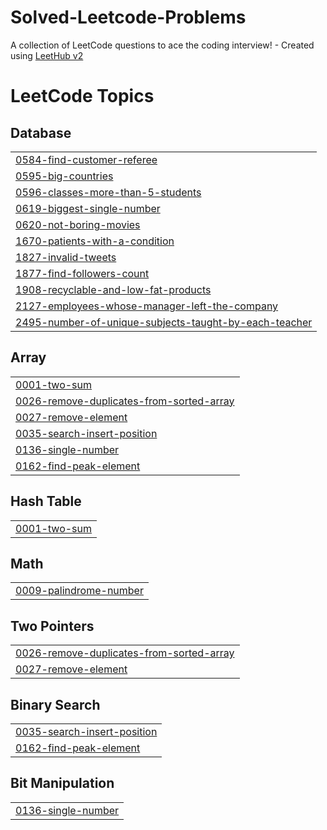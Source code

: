 # Solved-Leetcode-Problems
A collection of LeetCode questions to ace the coding interview! - Created using [LeetHub v2](https://github.com/arunbhardwaj/LeetHub-2.0)

<!---LeetCode Topics Start-->
# LeetCode Topics
## Database
|  |
| ------- |
| [0584-find-customer-referee](https://github.com/Swayam248/Solved-Leetcode-Problems/tree/master/0584-find-customer-referee) |
| [0595-big-countries](https://github.com/Swayam248/Solved-Leetcode-Problems/tree/master/0595-big-countries) |
| [0596-classes-more-than-5-students](https://github.com/Swayam248/Solved-Leetcode-Problems/tree/master/0596-classes-more-than-5-students) |
| [0619-biggest-single-number](https://github.com/Swayam248/Solved-Leetcode-Problems/tree/master/0619-biggest-single-number) |
| [0620-not-boring-movies](https://github.com/Swayam248/Solved-Leetcode-Problems/tree/master/0620-not-boring-movies) |
| [1670-patients-with-a-condition](https://github.com/Swayam248/Solved-Leetcode-Problems/tree/master/1670-patients-with-a-condition) |
| [1827-invalid-tweets](https://github.com/Swayam248/Solved-Leetcode-Problems/tree/master/1827-invalid-tweets) |
| [1877-find-followers-count](https://github.com/Swayam248/Solved-Leetcode-Problems/tree/master/1877-find-followers-count) |
| [1908-recyclable-and-low-fat-products](https://github.com/Swayam248/Solved-Leetcode-Problems/tree/master/1908-recyclable-and-low-fat-products) |
| [2127-employees-whose-manager-left-the-company](https://github.com/Swayam248/Solved-Leetcode-Problems/tree/master/2127-employees-whose-manager-left-the-company) |
| [2495-number-of-unique-subjects-taught-by-each-teacher](https://github.com/Swayam248/Solved-Leetcode-Problems/tree/master/2495-number-of-unique-subjects-taught-by-each-teacher) |
## Array
|  |
| ------- |
| [0001-two-sum](https://github.com/Swayam248/Solved-Leetcode-Problems/tree/master/0001-two-sum) |
| [0026-remove-duplicates-from-sorted-array](https://github.com/Swayam248/Solved-Leetcode-Problems/tree/master/0026-remove-duplicates-from-sorted-array) |
| [0027-remove-element](https://github.com/Swayam248/Solved-Leetcode-Problems/tree/master/0027-remove-element) |
| [0035-search-insert-position](https://github.com/Swayam248/Solved-Leetcode-Problems/tree/master/0035-search-insert-position) |
| [0136-single-number](https://github.com/Swayam248/Solved-Leetcode-Problems/tree/master/0136-single-number) |
| [0162-find-peak-element](https://github.com/Swayam248/Solved-Leetcode-Problems/tree/master/0162-find-peak-element) |
## Hash Table
|  |
| ------- |
| [0001-two-sum](https://github.com/Swayam248/Solved-Leetcode-Problems/tree/master/0001-two-sum) |
## Math
|  |
| ------- |
| [0009-palindrome-number](https://github.com/Swayam248/Solved-Leetcode-Problems/tree/master/0009-palindrome-number) |
## Two Pointers
|  |
| ------- |
| [0026-remove-duplicates-from-sorted-array](https://github.com/Swayam248/Solved-Leetcode-Problems/tree/master/0026-remove-duplicates-from-sorted-array) |
| [0027-remove-element](https://github.com/Swayam248/Solved-Leetcode-Problems/tree/master/0027-remove-element) |
## Binary Search
|  |
| ------- |
| [0035-search-insert-position](https://github.com/Swayam248/Solved-Leetcode-Problems/tree/master/0035-search-insert-position) |
| [0162-find-peak-element](https://github.com/Swayam248/Solved-Leetcode-Problems/tree/master/0162-find-peak-element) |
## Bit Manipulation
|  |
| ------- |
| [0136-single-number](https://github.com/Swayam248/Solved-Leetcode-Problems/tree/master/0136-single-number) |
<!---LeetCode Topics End-->